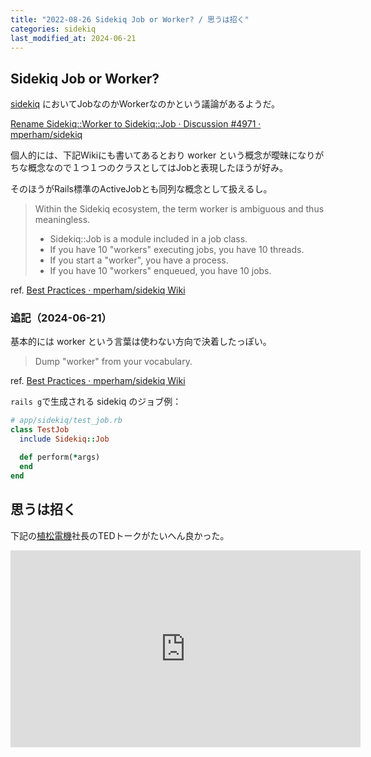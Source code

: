 ```yaml
---
title: "2022-08-26 Sidekiq Job or Worker? / 思うは招く"
categories: sidekiq
last_modified_at: 2024-06-21
---
```


## Sidekiq Job or Worker?

[sidekiq](https://github.com/mperham/sidekiq) においてJobなのかWorkerなのかという議論があるようだ。

[Rename Sidekiq::Worker to Sidekiq::Job · Discussion #4971 · mperham/sidekiq](https://github.com/mperham/sidekiq/discussions/4971)

個人的には、下記Wikiにも書いてあるとおり worker という概念が曖昧になりがちな概念なので１つ１つのクラスとしてはJobと表現したほうが好み。

そのほうがRails標準のActiveJobとも同列な概念として扱えるし。

> Within the Sidekiq ecosystem, the term worker is ambiguous and thus meaningless.
> 
> - Sidekiq::Job is a module included in a job class.
> - If you have 10 "workers" executing jobs, you have 10 threads.
> - If you start a "worker", you have a process.
> - If you have 10 "workers" enqueued, you have 10 jobs.

ref. [Best Practices · mperham/sidekiq Wiki](https://github.com/mperham/sidekiq/wiki/Best-Practices#4-use-precise-terminology)

### 追記（2024-06-21）

基本的には worker という言葉は使わない方向で決着したっぽい。

> Dump "worker" from your vocabulary.

ref. [Best Practices · mperham/sidekiq Wiki](https://github.com/mperham/sidekiq/wiki/Best-Practices#4-use-precise-terminology)

`rails g`で生成される sidekiq のジョブ例：

```rb
# app/sidekiq/test_job.rb
class TestJob
  include Sidekiq::Job

  def perform(*args)
  end
end
```

## 思うは招く

下記の[植松電機](https://uematsudenki.com/)社長のTEDトークがたいへん良かった。

<iframe width="560" height="315" src="https://www.youtube-nocookie.com/embed/gBumdOWWMhY" title="YouTube video player" frameborder="0" allow="accelerometer; autoplay; clipboard-write; encrypted-media; gyroscope; picture-in-picture" allowfullscreen></iframe>
